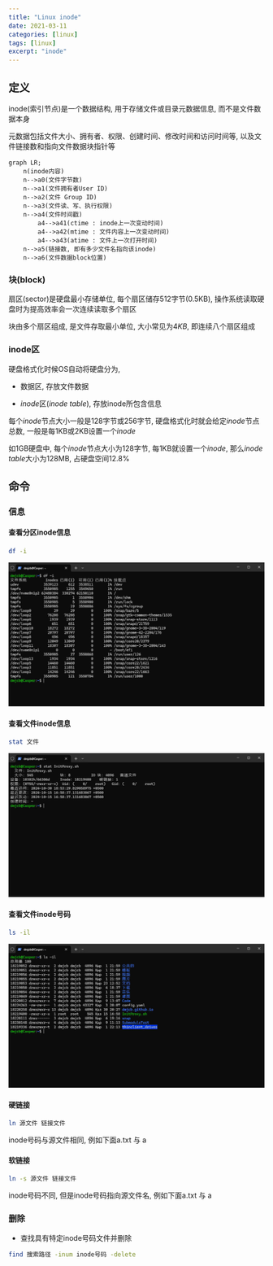 ```yaml
---
title: "Linux inode"
date: 2021-03-11
categories: [linux]
tags: [linux]
excerpt: "inode"
---
```


## 定义

inode(索引节点)是一个数据结构, 用于存储文件或目录元数据信息, 而不是文件数据本身

元数据包括文件大小、拥有者、权限、创建时间、修改时间和访问时间等, 以及文件链接数和指向文件数据块指针等

```mermaid
graph LR;
    n(inode内容)
    n-->a0(文件字节数)
    n-->a1(文件拥有者User ID)
    n-->a2(文件 Group ID)
    n-->a3(文件读、写、执行权限)
    n-->a4(文件时间戳)
        a4-->a41(ctime : inode上一次变动时间)
        a4-->a42(mtime : 文件内容上一次变动时间)
        a4-->a43(atime : 文件上一次打开时间)
    n-->a5(链接数, 即有多少文件名指向该inode)
    n-->a6(文件数据block位置)
```

### 块(block)

扇区(sector)是硬盘最小存储单位, 每个扇区储存$512$字节(0.5KB), 操作系统读取硬盘时为提高效率会一次连续读取多个扇区

块由多个扇区组成, 是文件存取最小单位, 大小常见为$4KB$, 即连续八个扇区组成

### inode区

硬盘格式化时候OS自动将硬盘分为,

- 数据区, 存放文件数据

- $inode$区($inode$ $table$), 存放inode所包含信息

每个$inode$节点大小一般是128字节或256字节, 硬盘格式化时就会给定$inode$节点总数, 一般是每1KB或2KB设置一个$inode$

如1GB硬盘中, 每个$inode$节点大小为128字节, 每1KB就设置一个$inode$, 那么$inode$ $table$大小为128MB, 占硬盘空间12.8\%

## 命令

### 信息

#### 查看分区inode信息
 
```sh
df -i
```

![](/assets/image/20241109_164256.jpg)

#### 查看文件inode信息
 
```sh
stat 文件
```

![](/assets/image/20241109_164327.jpg)

#### 查看文件inode号码
 
```sh
ls -il
```

![](/assets/image/20241109_164400.jpg)

#### 硬链接

```sh
ln 源文件 链接文件
```

inode号码与源文件相同, 例如下面a.txt 与 a

#### 软链接

```sh
ln -s 源文件 链接文件
```

inode号码不同, 但是inode号码指向源文件名, 例如下面a.txt 与 a

### 删除

- 查找具有特定inode号码文件并删除

```sh
find 搜索路径 -inum inode号码 -delete
```